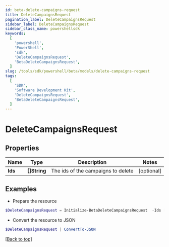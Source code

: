 ```yaml
---
id: beta-delete-campaigns-request
title: DeleteCampaignsRequest
pagination_label: DeleteCampaignsRequest
sidebar_label: DeleteCampaignsRequest
sidebar_class_name: powershellsdk
keywords:
  [
    'powershell',
    'PowerShell',
    'sdk',
    'DeleteCampaignsRequest',
    'BetaDeleteCampaignsRequest',
  ]
slug: /tools/sdk/powershell/beta/models/delete-campaigns-request
tags:
  [
    'SDK',
    'Software Development Kit',
    'DeleteCampaignsRequest',
    'BetaDeleteCampaignsRequest',
  ]
---
```


# DeleteCampaignsRequest

## Properties

| Name    | Type         | Description                        | Notes      |
| ------- | ------------ | ---------------------------------- | ---------- |
| **Ids** | **[]String** | The ids of the campaigns to delete | [optional] |

## Examples

- Prepare the resource

```powershell
$DeleteCampaignsRequest = Initialize-BetaDeleteCampaignsRequest  -Ids [2c9180887335cee10173490db1776c26, 2c9180836a712436016a7125a90c0021]
```

- Convert the resource to JSON

```powershell
$DeleteCampaignsRequest | ConvertTo-JSON
```

[[Back to top]](#)
